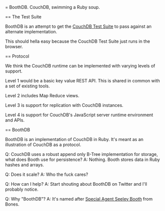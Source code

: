 = BoothDB. CouchDB, swimming a Ruby soup.

== The Test Suite

BoothDB is an attempt to get the [CouchDB Test Suite]() to pass against an alternate implementation.

This should hella easy because the CouchDB Test Suite just runs in the browser.

== Protocol

We think the CouchDB runtime can be implemented with varying levels of support.

Level 1 would be a basic key value REST API. This is shared in common with a set of existing tools.

Level 2 includes Map Reduce views.

Level 3 is support for replication with CouchDB instances.

Level 4 is support for CouchDB's JavaScript server runtime environment and APIs.

== BoothDB

BoothDB is an implementation of CouchDB in Ruby. It's meant as an illustration of CouchDB as a protocol.

Q: CouchDB uses a robust append only B-Tree implementation for storage, what does Booth use for persistence?
A: Nothing. Booth stores data in Ruby hashes and arrays.

Q: Does it scale?
A: Who the fuck cares?

Q: How can I help?
A: Start shouting about BoothDB on Twitter and I'll probably notice.

Q: Why "BoothDB"?
A: It's named after [Special Agent Seeley Booth](http://en.wikipedia.org/wiki/Seeley_Booth) from Bones.
